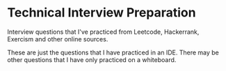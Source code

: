 # Technical Interview Preparation

Interview questions that I've practiced from Leetcode, Hackerrank, Exercism and other online sources.

These are just the questions that I have practiced in an IDE. There may be other questions that I have only practiced on a whiteboard.
